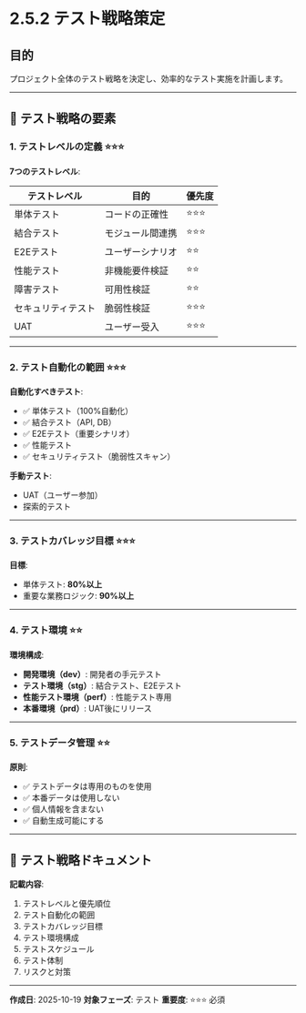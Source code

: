 # 2.5.2 テスト戦略策定

## 目的

プロジェクト全体のテスト戦略を決定し、効率的なテスト実施を計画します。

---

## 🎯 テスト戦略の要素

### 1. テストレベルの定義 ⭐⭐⭐

**7つのテストレベル**:

| テストレベル | 目的 | 優先度 |
|------------|------|-------|
| 単体テスト | コードの正確性 | ⭐⭐⭐ |
| 結合テスト | モジュール間連携 | ⭐⭐⭐ |
| E2Eテスト | ユーザーシナリオ | ⭐⭐ |
| 性能テスト | 非機能要件検証 | ⭐⭐ |
| 障害テスト | 可用性検証 | ⭐⭐ |
| セキュリティテスト | 脆弱性検証 | ⭐⭐⭐ |
| UAT | ユーザー受入 | ⭐⭐⭐ |

---

### 2. テスト自動化の範囲 ⭐⭐⭐

**自動化すべきテスト**:
- ✅ 単体テスト（100%自動化）
- ✅ 結合テスト（API, DB）
- ✅ E2Eテスト（重要シナリオ）
- ✅ 性能テスト
- ✅ セキュリティテスト（脆弱性スキャン）

**手動テスト**:
- UAT（ユーザー参加）
- 探索的テスト

---

### 3. テストカバレッジ目標 ⭐⭐⭐

**目標**:
- 単体テスト: **80%以上**
- 重要な業務ロジック: **90%以上**

---

### 4. テスト環境 ⭐⭐

**環境構成**:
- **開発環境（dev）**: 開発者の手元テスト
- **テスト環境（stg）**: 結合テスト、E2Eテスト
- **性能テスト環境（perf）**: 性能テスト専用
- **本番環境（prd）**: UAT後にリリース

---

### 5. テストデータ管理 ⭐⭐

**原則**:
- ✅ テストデータは専用のものを使用
- ✅ 本番データは使用しない
- ✅ 個人情報を含まない
- ✅ 自動生成可能にする

---

## 📝 テスト戦略ドキュメント

**記載内容**:
1. テストレベルと優先順位
2. テスト自動化の範囲
3. テストカバレッジ目標
4. テスト環境構成
5. テストスケジュール
6. テスト体制
7. リスクと対策

---

**作成日**: 2025-10-19
**対象フェーズ**: テスト
**重要度**: ⭐⭐⭐ 必須
